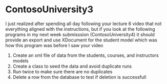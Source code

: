 # ContosoUniversity3
I just realized after spending all day following your lecture 6 video that not everything aligned with the instructions, but if you look at the following programs in my next week submisssion (ContosoUniversity4) it should provide an export and use XDocument for the student model which was how this program was before I saw your video


1. Create an xml file of data from the students, courses, and instructors models
2. Create a class to seed the data and avoid duplicate runs
3. Run twice to make sure there are no duplicates
4. Delete a row from the database to test if deletion is successfull
